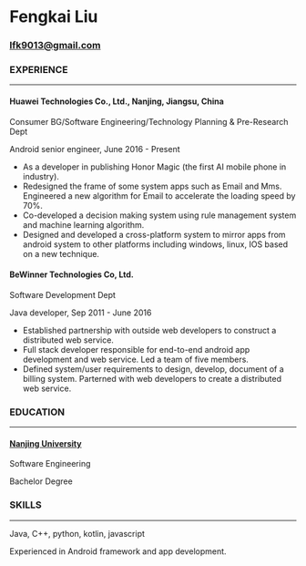 # Fengkai Liu                          

### lfk9013@gmail.com

### EXPERIENCE

***

#### Huawei Technologies Co., Ltd., Nanjing, Jiangsu, China

Consumer BG/Software Engineering/Technology Planning & Pre-Research Dept

Android senior engineer, June 2016 - Present

- As a developer in publishing Honor Magic (the first AI mobile phone in industry).
- Redesigned the frame of some system apps such as Email and Mms. Engineered a new algorithm for Email to accelerate the loading speed by 70%.
- Co-developed a decision making system using rule management system and machine learning algorithm.
- Designed and developed a cross-platform system to mirror apps from android system to other platforms including windows, linux, IOS based on a new technique.

#### BeWinner Technologies Co, Ltd.                                                        

Software Development Dept

Java developer, Sep 2011 - June 2016

- Established partnership with outside web developers to construct a distributed web service.
- Full stack developer responsible for end-to-end android app development and web service. Led a team of five members.
- Defined system/user requirements to design, develop, document of a billing system. Parterned with web developers to create a distributed web service.

### EDUCATION

------

#### [Nanjing University](https://www.nju.edu.cn/EN/)

Software Engineering

Bachelor Degree

### SKILLS

***

Java, C++, python, kotlin, javascript

Experienced in Android framework and app development.